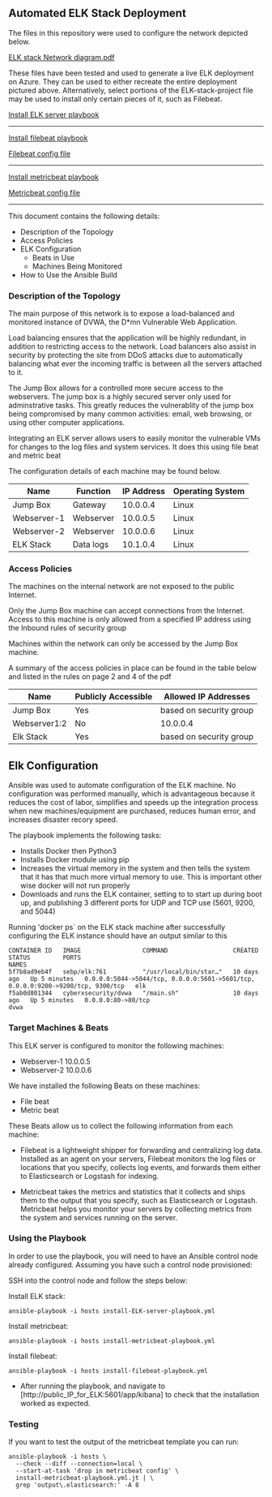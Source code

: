## Automated ELK Stack Deployment

The files in this repository were used to configure the network depicted below.

[ELK stack Network diagram.pdf](Network.w_.ELK.stack.drawio.pdf)

These files have been tested and used to generate a live ELK deployment on Azure. They can be used to either recreate the entire deployment pictured above. Alternatively, select portions of the ELK-stack-project file may be used to install only certain pieces of it, such as Filebeat.

[Install ELK server playbook](install-ELK-server-playbook.yml)

___
[Install filebeat playbook](install-filebeat-playbook.yml)

[Filebeat config file](filebeat-config.yml.jt)

____
[Install metricbeat playbook](install-metricbeat-playbook.yml)

[Metricbeat config file](metricbeat-config.yml.jt)
____
This document contains the following details:
- Description of the Topology
- Access Policies
- ELK Configuration
  - Beats in Use
  - Machines Being Monitored
- How to Use the Ansible Build


### Description of the Topology

The main purpose of this network is to expose a load-balanced and monitored instance of DVWA, the D*mn Vulnerable Web Application.

Load balancing ensures that the application will be highly redundant, in addition to restricting access to the network.  Load balancers also assist in security by protecting the site from DDoS attacks due to automatically balancing what ever the incoming traffic is between all the servers attached to it.

The Jump Box allows for a controlled more secure access to the webservers.  The jump box is a highly secured server only used for adminstrative tasks.  This greatly reduces the vulnerablity of the jump box being compromised by many common activities: email, web browsing, or using other computer applications.

Integrating an ELK server allows users to easily monitor the vulnerable VMs for changes to the log files and system services.  It does this using file beat and metric beat

The configuration details of each machine may be found below.

| Name            | Function  | IP Address | Operating System |
|-----------------|---------- |------------|------------------|
| Jump Box        | Gateway   | 10.0.0.4   | Linux            |
| Webserver-1     | Webserver | 10.0.0.5   | Linux            |
| Webserver-2     | Webserver | 10.0.0.6   | Linux            |
| ELK Stack       | Data logs | 10.1.0.4   | Linux            |

### Access Policies

The machines on the internal network are not exposed to the public Internet.

Only the Jump Box machine can accept connections from the Internet. Access to this machine is only allowed from a specified IP address using the Inbound rules of security group

Machines within the network can only be accessed by the Jump Box machine.

A summary of the access policies in place can be found in the table below and listed in the rules on page 2 and 4 of the pdf

| Name         | Publicly Accessible | Allowed IP Addresses     |
|--------------|---------------------|--------------------------|
| Jump Box     | Yes                 | based on security group  |
| Webserver1:2 | No                  | 10.0.0.4                 |
| Elk Stack    | Yes                 | based on security group  |

## Elk Configuration

Ansible was used to automate configuration of the ELK machine. No configuration was performed manually, which is advantageous because it reduces the cost of labor, simplifies and speeds up the integration process when new machines/equipment are purchased, reduces human error, and increases disaster recory speed.

The playbook implements the following tasks:
- Installs Docker then Python3
- Installs Docker module using pip
- Increases the virtual memory in the system and then tells the system that it has that much more virtual memory to use.   This is important other wise docker will not run properly
- Downloads and runs the ELK container, setting to to start up during boot up, and publishing 3 different ports for UDP and TCP use (5601, 9200, and 5044)

Running 'docker ps` on the ELK stack machine after successfully configuring the ELK instance should have an output similar to this
```
CONTAINER ID   IMAGE                 COMMAND                  CREATED       STATUS         PORTS                                                                             NAMES
5f7b8ad9eb4f   sebp/elk:761          "/usr/local/bin/star…"   10 days ago   Up 5 minutes   0.0.0.0:5044->5044/tcp, 0.0.0.0:5601->5601/tcp, 0.0.0.0:9200->9200/tcp, 9300/tcp   elk
f5ab0d801344   cyberxsecurity/dvwa   "/main.sh"               10 days ago   Up 5 minutes   0.0.0.0:80->80/tcp                                                                 dvwa
```

### Target Machines & Beats
This ELK server is configured to monitor the following machines:
- Webserver-1 10.0.0.5
- Webserver-2 10.0.0.6

We have installed the following Beats on these machines:
- File beat
- Metric beat

These Beats allow us to collect the following information from each machine:

- Filebeat is a lightweight shipper for forwarding and centralizing log data. Installed as an agent on your servers, Filebeat monitors the log files or locations that you specify, collects log events, and forwards them either to Elasticsearch or Logstash for indexing.

- Metricbeat takes the metrics and statistics that it collects and ships them to the output that you specify, such as Elasticsearch or Logstash. Metricbeat helps you monitor your servers by collecting metrics from the system and services running on the server.

### Using the Playbook
In order to use the playbook, you will need to have an Ansible control node already configured. Assuming you have such a control node provisioned:

SSH into the control node and follow the steps below:

Install ELK stack:

    ansible-playbook -i hosts install-ELK-server-playbook.yml

Install metricbeat:

    ansible-playbook -i hosts install-metricbeat-playbook.yml

Install filebeat:

    ansible-playbook -i hosts install-filebeat-playbook.yml

- After running the playbook, and navigate to [http://public_IP_for_ELK:5601/app/kibana] to check that the installation worked as expected.

### Testing

If you want to test the output of the metricbeat template you can run:

    ansible-playbook -i hosts \
      --check --diff --connection=local \
      --start-at-task 'drop in metricbeat config' \
      install-metricbeat-playbook.yml.jt | \
      grep 'output\.elasticsearch:' -A 8
